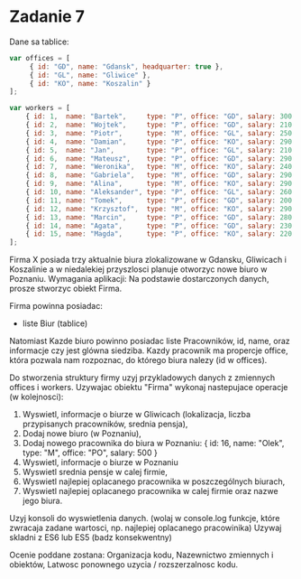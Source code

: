 # Zadanie 7
Dane sa tablice:
```javascript
var offices = [
     { id: "GD", name: "Gdansk", headquarter: true },
     { id: "GL", name: "Gliwice" },
     { id: "KO", name: "Koszalin" }
];

var workers = [
    { id: 1,  name: "Bartek",     type: "P", office: "GD", salary: 300 },
    { id: 2,  name: "Wojtek",     type: "P", office: "GD", salary: 210 },
    { id: 3,  name: "Piotr",      type: "M", office: "GL", salary: 250 },
    { id: 4,  name: "Damian",     type: "P", office: "KO", salary: 290 },
    { id: 5,  name: "Jan",        type: "P", office: "GL", salary: 210 },
    { id: 6,  name: "Mateusz",    type: "P", office: "GD", salary: 290 },
    { id: 7,  name: "Weronika",   type: "M", office: "KO", salary: 240 },
    { id: 8,  name: "Gabriela",   type: "M", office: "GD", salary: 290 },
    { id: 9,  name: "Alina",      type: "M", office: "KO", salary: 290 },
    { id: 10, name: "Aleksander", type: "P", office: "GL", salary: 260 },
    { id: 11, name: "Tomek",      type: "P", office: "GD", salary: 200 },
    { id: 12, name: "Krzysztof",  type: "M", office: "KO", salary: 290 },
    { id: 13, name: "Marcin",     type: "P", office: "GD", salary: 280 },
    { id: 14, name: "Agata",      type: "P", office: "GD", salary: 230 },
    { id: 15, name: "Magda",      type: "P", office: "KO", salary: 220 }
];
```
Firma X posiada trzy aktualnie biura zlokalizowane w Gdansku, Gliwicach i Koszalinie a w niedalekiej przyszlosci planuje otworzyc nowe biuro w Poznaniu.
Wymagania aplikacji: Na podstawie dostarczonych danych, prosze stworzyc obiekt Firma.

Firma powinna posiadac:
- liste Biur (tablice)

Natomiast Kazde biuro powinno posiadac liste Pracowników, id, name, oraz informacje czy jest glówna siedziba.
Kazdy pracownik ma propercje office, która pozwala nam rozpoznac, do którego biura nalezy (id w offices).

Do stworzenia struktury firmy uzyj przykladowych danych z zmiennych offices i workers.
Uzywajac obiektu "Firma" wykonaj nastepujace operacje (w kolejnosci):

1) Wyswietl, informacje o biurze w Gliwicach (lokalizacja, liczba przypisanych pracowników, srednia pensja),
2) Dodaj nowe biuro (w Poznaniu),
3) Dodaj nowego pracownika do biura w Poznaniu: { id: 16, name: "Olek", type: "M", office: "PO", salary: 500 }
4) Wyswietl, informacje o biurze w Poznaniu
5) Wyswietl srednia pensje w calej firmie,
6) Wyswietl najlepiej oplacanego pracownika w poszczególnych biurach,
7) Wyswietl najlepiej oplacanego pracownika w calej firmie oraz nazwe jego biura.


Uzyj konsoli do wyswietlenia danych. (wolaj w console.log funkcje, które zwracaja zadane wartosci, np. najlepiej oplacanego pracowinika)
Uzywaj skladni z ES6 lub ES5 (badz konsekwentny)

Ocenie poddane zostana:
Organizacja kodu,
Nazewnictwo zmiennych i obiektów,
Latwosc ponownego uzycia / rozszerzalnosc kodu.
